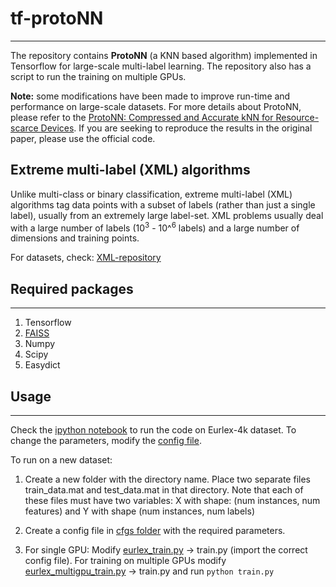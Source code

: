 # tf-protoNN
---------------------------------------
The repository contains **ProtoNN** (a KNN based algorithm) implemented in Tensorflow for large-scale multi-label learning. The repository also has a script to run the training on multiple GPUs. 

**Note:** some modifications have been made to improve run-time and performance on large-scale datasets. For more details about ProtoNN, please refer to the [ProtoNN: Compressed and Accurate kNN for Resource-scarce Devices](http://proceedings.mlr.press/v70/gupta17a.html).  If you are seeking to reproduce the results in the original paper, please use the official code.


## Extreme multi-label (XML) algorithms

Unlike multi-class or binary classification, extreme multi-label (XML) algorithms tag data points with a subset of labels (rather than
just a single label), usually from an extremely large label-set. XML problems usually deal with a large number of labels (10<sup>3</sup> - 10^<sup>6</sup> labels) and a large number of dimensions and training points. 

For datasets, check: [XML-repository](http://manikvarma.org/downloads/XC/XMLRepository.html)

## Required packages
---
1. Tensorflow
2. [FAISS](https://github.com/facebookresearch/faiss)
3. Numpy
4. Scipy
5. Easydict
 
## Usage
---
Check the [ipython notebook](https://github.com/saisrivatsan/tf-protoNN/blob/master/run_eurlex_with_preprocessing.ipynb) to run the code on Eurlex-4k dataset. To change the parameters, modify the [config file](https://github.com/saisrivatsan/tf-protoNN/blob/master/cfgs/config_eurlex_with_preprocessing.py).

To run on a new dataset:

1. Create a new folder with the directory name. Place two separate files train\_data.mat and test\_data.mat in that directory. Note that each of these files must have two variables: X with shape:  (num instances, num features) and Y with shape (num instances, num labels)

2. Create a config file in [cfgs folder](https://github.com/saisrivatsan/tf-protoNN/tree/master/cfgs) with the required parameters.
 
3. For single GPU: Modify [eurlex\_train.py](https://github.com/saisrivatsan/tf-protoNN/blob/master/eurlex_train.py) -> train.py (import the correct config file). For training on multiple GPUs modify [eurlex\_multigpu\_train.py](https://github.com/saisrivatsan/tf-protoNN/blob/master/eurlex_multigpu_train.py) -> train.py and run `python train.py` 
